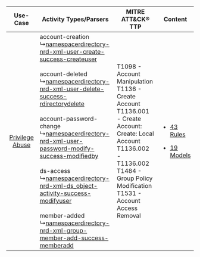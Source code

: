|    Use-Case    | Activity Types/Parsers    | MITRE ATT&CK® TTP    | Content    |
|:----:| ---- | ---- | ---- |
| [Privilege Abuse](../../../UseCases/uc_privilege_abuse.md) |  account-creation<br> ↳[namespacerdirectory-nrd-xml-user-create-success-createuser](Ps/pC_namespacerdirectorynrdxmlusercreatesuccesscreateuser.md)<br><br> account-deleted<br> ↳[namespacerdirectory-nrd-xml-user-delete-success-rdirectorydelete](Ps/pC_namespacerdirectorynrdxmluserdeletesuccessrdirectorydelete.md)<br><br> account-password-change<br> ↳[namespacerdirectory-nrd-xml-user-password-modify-success-modifiedby](Ps/pC_namespacerdirectorynrdxmluserpasswordmodifysuccessmodifiedby.md)<br><br> ds-access<br> ↳[namespacerdirectory-nrd-xml-ds_object-activity-success-modifyuser](Ps/pC_namespacerdirectorynrdxmlds_objectactivitysuccessmodifyuser.md)<br><br> member-added<br> ↳[namespacerdirectory-nrd-xml-group-member-add-success-memberadd](Ps/pC_namespacerdirectorynrdxmlgroupmemberaddsuccessmemberadd.md)<br> | T1098 - Account Manipulation<br>T1136 - Create Account<br>T1136.001 - Create Account: Create: Local Account<br>T1136.002 - T1136.002<br>T1484 - Group Policy Modification<br>T1531 - Account Access Removal<br> | [<ul><li>43 Rules</li></ul><ul><li>19 Models</li></ul>](RM/r_m_namespace_rdirectory_namespace_rdirectory_Privilege_Abuse.md) |